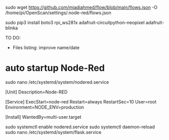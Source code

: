 sudo wget https://github.com/mjadiahmed/flow/blob/main/flows.json -O /home/pi/OpenScan/settings/.node-red/flows.json

sudo pip3 install boto3 rpi_ws281x adafruit-circuitpython-neopixel adafruit-blinka


TO DO:
- Files listing: improve name/date


# auto startup Node-Red
sudo nano /etc/systemd/system/nodered.service

[Unit]
Description=Node-RED

[Service]
ExecStart=node-red
Restart=always
RestartSec=10
User=root
Environment=NODE_ENV=production

[Install]
WantedBy=multi-user.target

sudo systemctl enable nodered.service
sudo systemctl daemon-reload
sudo nano /etc/systemd/system/flask.service
